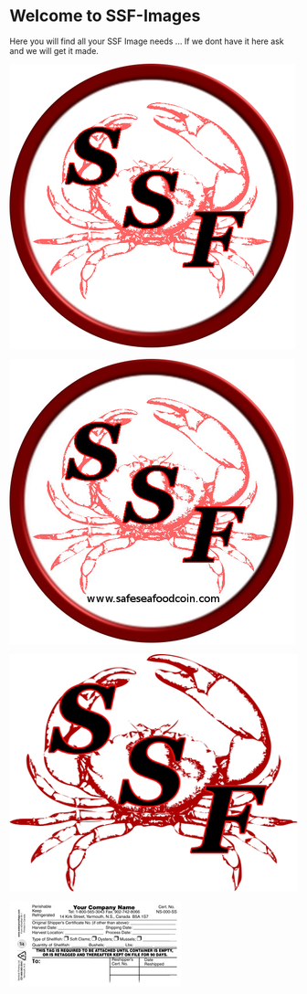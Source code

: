 # Welcome to SSF-Images
Here you will find all your SSF Image needs ... If we dont have it here ask and we will get it made.


![SSF](SSFLOGO.png)



![SSF](SSFstickerLOGO.jpg)


![SSF](black-and-white-litend.png)


![SSF](SSHT.jpg)
